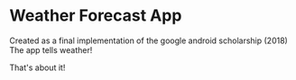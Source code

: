 # Weather Forecast App

Created as a final implementation of the google android scholarship (2018)
The app tells weather!

That's about it!